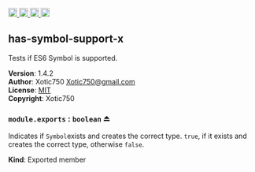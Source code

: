 <a href="https://travis-ci.org/Xotic750/has-symbol-support-x"
   title="Travis status">
<img
   src="https://travis-ci.org/Xotic750/has-symbol-support-x.svg?branch=master"
   alt="Travis status" height="18"/>
</a>
<a href="https://david-dm.org/Xotic750/has-symbol-support-x"
   title="Dependency status">
<img src="https://david-dm.org/Xotic750/has-symbol-support-x.svg"
   alt="Dependency status" height="18"/>
</a>
<a href="https://david-dm.org/Xotic750/has-symbol-support-x#info=devDependencies"
   title="devDependency status">
<img src="https://david-dm.org/Xotic750/has-symbol-support-x/dev-status.svg"
   alt="devDependency status" height="18"/>
</a>
<a href="https://badge.fury.io/js/has-symbol-support-x" title="npm version">
<img src="https://badge.fury.io/js/has-symbol-support-x.svg"
   alt="npm version" height="18"/>
</a>
<a name="module_has-symbol-support-x"></a>

## has-symbol-support-x
Tests if ES6 Symbol is supported.

**Version**: 1.4.2  
**Author**: Xotic750 <Xotic750@gmail.com>  
**License**: [MIT](&lt;https://opensource.org/licenses/MIT&gt;)  
**Copyright**: Xotic750  
<a name="exp_module_has-symbol-support-x--module.exports"></a>

### `module.exports` : <code>boolean</code> ⏏
Indicates if `Symbol`exists and creates the correct type.
`true`, if it exists and creates the correct type, otherwise `false`.

**Kind**: Exported member  
